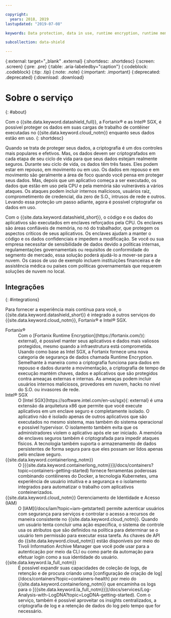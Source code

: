 ```yaml
---

copyright:
  years: 2018, 2019
lastupdated: "2019-07-08"

keywords: Data protection, data in use, runtime encryption, runtime memory encryption, encrypted memory, Intel SGX, software guard extensions, Fortanix runtime encryption

subcollection: data-shield

---
```


{:external: target="_blank" .external}
{:shortdesc: .shortdesc}
{:screen: .screen}
{:pre: .pre}
{:table: .aria-labeledby="caption"}
{:codeblock: .codeblock}
{:tip: .tip}
{:note: .note}
{:important: .important}
{:deprecated: .deprecated}
{:download: .download}

# Sobre o serviço
{: #about}

Com o {{site.data.keyword.datashield_full}}, a Fortanix® e as Intel® SGX, é possível
proteger os dados em suas cargas de trabalho de contêiner executadas no {{site.data.keyword.cloud_notm}} enquanto seus dados estão em uso.
{: shortdesc}

Quando se trata de proteger seus dados, a criptografia é um dos controles mais populares e efetivos. Mas, os dados devem ser criptografados em cada etapa de seu ciclo de vida para que seus dados estejam realmente seguros. Durante seu ciclo de vida, os dados têm três fases. Eles podem estar em repouso, em movimento ou em uso. Os dados em repouso e em movimento são geralmente a área de foco quando você pensa em proteger seus dados. Mas, depois que um aplicativo começa a ser executado, os dados que estão em uso pela CPU e pela memória são vulneráveis a vários ataques. Os ataques podem incluir internos maliciosos, usuários raiz, comprometimento de credencial, dia zero de S.O., intrusos de rede e outros. Levando essa proteção um
passo adiante, agora é possível criptografar os dados em uso. 

Com o {{site.data.keyword.datashield_short}}, o código e os dados do aplicativos são executados em enclaves reforçados pela CPU. Os enclaves são áreas confiáveis de memória, no nó do trabalhador, que protegem os aspectos críticos de seus aplicativos. Os enclaves ajudam a manter o código e os dados confidenciais e impedem a modificação. Se você ou sua empresa necessitar de sensibilidade de dados devido a políticas internas, regulamentações governamentais ou requisitos de conformidade do segmento de mercado, essa solução poderá ajudá-lo a mover-se para a nuvem. Os casos de uso de exemplo incluem instituições financeiras e de assistência médica ou países com políticas governamentais que requerem soluções de nuvem no local.


## Integrações
{: #integrations}

Para fornecer a experiência mais contínua para você, o {{site.data.keyword.datashield_short}} é integrado a outros serviços do {{site.data.keyword.cloud_notm}}, Fortanix® e Intel® SGX.

<dl>
  <dt>Fortanix®</dt>
    <dd>Com o [Fortanix Runtime Encryption](https://fortanix.com/){: external}, é possível manter seus aplicativos e dados mais valiosos protegidos, mesmo quando a infraestrutura está comprometida. Usando como base as Intel SGX, a Fortanix
fornece uma nova categoria de segurança de dados chamada Runtime Encryption. Semelhante à maneira como a criptografia funciona para dados em repouso e dados durante a movimentação, a criptografia de tempo de execução mantém chaves, dados e aplicativos que são protegidos contra ameaças externas e internas. As ameaças
podem incluir usuários internos maliciosos, provedores em nuvem, hacks no nível do S.O. ou invasores de rede.</dd>
  <dt>Intel® SGX</dt>
    <dd>O [Intel SGX](https://software.intel.com/en-us/sgx){: external} é uma extensão da arquitetura
x86 que permite que você execute aplicativos em um enclave seguro e completamente isolado. O aplicativo não é isolado apenas de outros aplicativos que são executados no mesmo sistema, mas também do sistema operacional e possível hypervisor. O isolamento também evita que os administradores violem o aplicativo após ele ser iniciado. A memória de enclaves seguros também é criptografada para impedir ataques físicos. A tecnologia também suporta o armazenamento de dados persistentes de forma segura para que eles possam ser lidos apenas pelo enclave seguro.</dd>
  <dt>{{site.data.keyword.containerlong_notm}}</dt>
    <dd>O [{{site.data.keyword.containerlong_notm}}](/docs/containers?topic=containers-getting-started) fornece ferramentas poderosas combinando contêineres do Docker, a tecnologia Kubernetes, uma experiência de usuário intuitiva e a segurança e o isolamento integrados para automatizar o trabalho com aplicativos conteinerizados.</dd>
  <dt>{{site.data.keyword.cloud_notm}}  Gerenciamento de Identidade e Acesso (IAM)</dt>
    <dd>O [IAM](/docs/iam?topic=iam-getstarted) permite autenticar usuários
com segurança para serviços e controlar o acesso a recursos de maneira consistente no {{site.data.keyword.cloud_notm}}. Quando um usuário tenta concluir uma ação específica, o sistema de controle usa os atributos que são definidos na política para determinar se o usuário tem permissão para executar essa tarefa. As chaves de API do {{site.data.keyword.cloud_notm}} estão disponíveis por meio do Tivoli Information Archive Manager que você pode usar para a autenticação por meio da CLI ou como parte da automação para efetuar login como a sua identidade do usuário.</dd>
  <dt>{{site.data.keyword.la_full_notm}}</dt>
    <dd>É possível expandir suas capacidades de coleção de logs, de retenção e de procura criando uma [configuração de criação de log](/docs/containers?topic=containers-health) por meio do {{site.data.keyword.containerlong_notm}} que encaminha os logs para o [{{site.data.keyword.la_full_notm}}](/docs/services/Log-Analysis-with-LogDNA?topic=LogDNA-getting-started).
    Com o serviço, também é possível aproveitar os insights centralizados, a criptografia de log e a retenção de dados do log pelo tempo que for necessário.</dd>
</dl>
